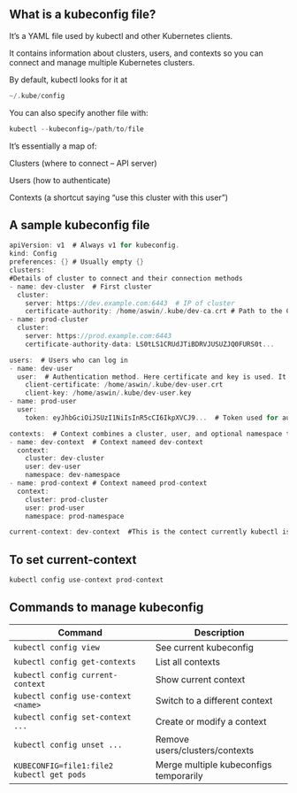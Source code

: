 ## What is a kubeconfig file?

It’s a YAML file used by kubectl and other Kubernetes clients.

It contains information about clusters, users, and contexts so you can connect and manage multiple Kubernetes clusters.

By default, kubectl looks for it at


```go
~/.kube/config
```

You can also specify another file with:


```go
kubectl --kubeconfig=/path/to/file
```

It’s essentially a map of:

Clusters (where to connect – API server)

Users (how to authenticate)

Contexts (a shortcut saying “use this cluster with this user”)

## A sample kubeconfig file

```go
apiVersion: v1  # Always v1 for kubeconfig.
kind: Config
preferences: {} # Usually empty {}
clusters:
#Details of cluster to connect and their connection methods
- name: dev-cluster  # First cluster
  cluster:
    server: https://dev.example.com:6443  # IP of cluster
    certificate-authority: /home/aswin/.kube/dev-ca.crt # Path to the CA file that validates API server cert.
- name: prod-cluster
  cluster:
    server: https://prod.example.com:6443
    certificate-authority-data: LS0tLS1CRUdJTiBDRVJUSUZJQ0FURS0t...

users:  # Users who can log in
- name: dev-user
  user:  # Authentication method. Here certificate and key is used. It can also be token, username and password etc
    client-certificate: /home/aswin/.kube/dev-user.crt 
    client-key: /home/aswin/.kube/dev-user.key
- name: prod-user
  user:
    token: eyJhbGciOiJSUzI1NiIsInR5cCI6IkpXVCJ9...  # Token used for authetication

contexts:  # Context combines a cluster, user, and optional namespace together
- name: dev-context  # Context nameed dev-context
  context:
    cluster: dev-cluster
    user: dev-user
    namespace: dev-namespace
- name: prod-context # Context nameed prod-context
  context:
    cluster: prod-cluster 
    user: prod-user
    namespace: prod-namespace

current-context: dev-context  #This is the contect currently kubectl is working with
```

## To set current-context

```go
kubectl config use-context prod-context
```

## Commands to manage kubeconfig

| Command                                   | Description                            |
| ----------------------------------------- | -------------------------------------- |
| `kubectl config view`                     | See current kubeconfig                 |
| `kubectl config get-contexts`             | List all contexts                      |
| `kubectl config current-context`          | Show current context                   |
| `kubectl config use-context <name>`       | Switch to a different context          |
| `kubectl config set-context ...`          | Create or modify a context             |
| `kubectl config unset ...`                | Remove users/clusters/contexts         |
| `KUBECONFIG=file1:file2 kubectl get pods` | Merge multiple kubeconfigs temporarily |
